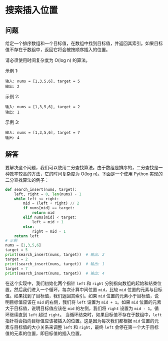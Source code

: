 # 搜索插入位置
## 问题
给定一个排序数组和一个目标值，在数组中找到目标值，并返回其索引。如果目标值不存在于数组中，返回它将会被按顺序插入的位置。

请必须使用时间复杂度为 O(log n) 的算法。



示例 1:
```
输入: nums = [1,3,5,6], target = 5
输出: 2
```
示例 2:
```
输入: nums = [1,3,5,6], target = 2
输出: 1
```
示例 3:
```
输入: nums = [1,3,5,6], target = 7
输出: 4
```
## 解答
要解决这个问题，我们可以使用二分查找算法。由于数组是排序的，二分查找是一种效率较高的方法，它的时间复杂度为 O(log n)。下面是一个使用 Python 实现的二分查找算法的例子：
```python
def search_insert(nums, target):
    left, right = 0, len(nums) - 1
    while left <= right:
        mid = (left + right) // 2
        if nums[mid] == target:
            return mid
        elif nums[mid] < target:
            left = mid + 1
        else:
            right = mid - 1
    return left
# 示例
nums = [1,3,5,6]
target = 5
print(search_insert(nums, target))  # 输出: 2
target = 2
print(search_insert(nums, target))  # 输出: 1
target = 7
print(search_insert(nums, target))  # 输出: 4
```
在这个实现中，我们初始化两个指针 `left` 和 `right` 分别指向数组的起始和结束位置。然后我们进入一个循环，每次计算中间位置 `mid`，比较 `mid` 位置的元素与目标值。如果找到了目标值，我们返回其索引。如果 `mid` 位置的元素小于目标值，说明目标值应该在 `mid` 的右侧，我们将 `left` 设置为 `mid + 1`。如果 `mid` 位置的元素大于目标值，说明目标值应该在 `mid` 的左侧，我们将 `right` 设置为 `mid - 1`。循环继续直到 `left` 超过 `right`。
当循环结束时，如果目标值不存在于数组中，`left` 指针将会指向目标值应该被插入的位置。这是因为每次我们都根据 `mid` 位置的元素与目标值的大小关系来调整 `left` 和 `right`，最终 `left` 会停在第一个大于目标值的元素的位置，即目标值的插入位置。


